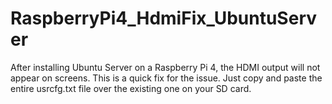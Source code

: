 # RaspberryPi4_HdmiFix_UbuntuServer
After installing Ubuntu Server on a Raspberry Pi 4, the HDMI output will not appear on screens. This is a quick fix for the issue. Just copy and paste the entire usrcfg.txt file over the existing one on your SD card. 
